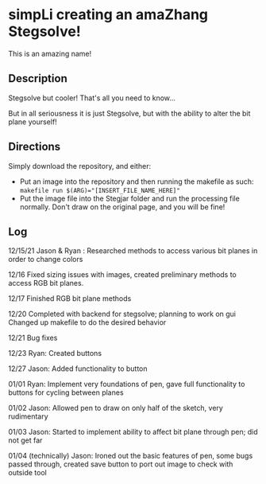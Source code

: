 # simpLi creating an amaZhang Stegsolve!
This is an amazing name!

## Description
Stegsolve but cooler! That's all you need to know...











But in all seriousness it is just Stegsolve, but with the ability to alter the bit plane yourself!

## Directions
Simply download the repository, and either:
- Put an image into the repository and then running the makefile as such: ```makefile run $(ARG)="[INSERT_FILE_NAME_HERE]"```
- Put the image file into the Stegjar folder and run the processing file normally. Don't draw on the original page, and you will be fine!

## Log
12/15/21
Jason & Ryan : Researched methods to access various bit planes in order to change colors

12/16
Fixed sizing issues with images, created preliminary methods to access RGB bit planes. 

12/17 
Finished RGB bit plane methods

12/20
Completed with backend for stegsolve; planning to work on gui
Changed up makefile to do the desired behavior

12/21
Bug fixes

12/23
Ryan: Created buttons

12/27
Jason: Added functionality to button

01/01
Ryan: Implement very foundations of pen, gave full functionality to buttons for cycling between planes

01/02
Jason: Allowed pen to draw on only half of the sketch, very rudimentary

01/03
Jason: Started to implement ability to affect bit plane through pen; did not get far

01/04 (technically)
Jason: Ironed out the basic features of pen, some bugs passed through, created save button to port out image to check with outside tool
